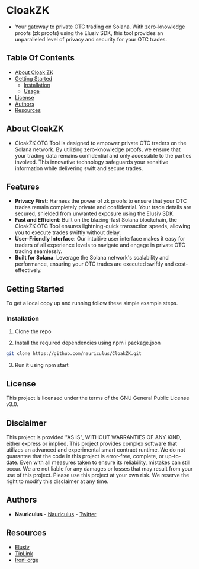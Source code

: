 # CloakZK
- Your gateway to private OTC trading on Solana. With zero-knowledge proofs (zk proofs) using the Elusiv SDK, this tool provides an unparalleled level of privacy and security for your OTC trades. 

## Table Of Contents

* [About Cloak ZK](#about-cloakzk)
* [Getting Started](#getting-started)
  * [Installation](#installation)
  * [Usage](#usage)
* [License](#license)
* [Authors](#authors)
* [Resources](#resources)

## About CloakZK

 - CloakZK OTC Tool is designed to empower private OTC traders on the Solana network. By utilizing zero-knowledge proofs, we ensure that your trading data remains confidential and only accessible to the parties involved. This innovative technology safeguards your sensitive information while delivering swift and secure trades.

## Features

- **Privacy First**: Harness the power of zk proofs to ensure that your OTC trades remain completely private and confidential. Your trade details are secured, shielded from unwanted exposure using the Elusiv SDK.
- **Fast and Efficient**: Built on the blazing-fast Solana blockchain, the CloakZK OTC Tool ensures lightning-quick transaction speeds, allowing you to execute trades swiftly without delay.
- **User-Friendly Interface**: Our intuitive user interface makes it easy for traders of all experience levels to navigate and engage in private OTC trading seamlessly.
- **Built for Solana**: Leverage the Solana network's scalability and performance, ensuring your OTC trades are executed swiftly and cost-effectively.

## Getting Started
To get a local copy up and running follow these simple example steps.

### Installation

1. Clone the repo

2. Install the required dependencies using npm i package.json

```sh
git clone https://github.com/nauriculus/CloakZK.git
```

3. Run it using npm start

## License
This project is licensed under the terms of the GNU General Public License v3.0.

## Disclaimer
This project is provided "AS IS", WITHOUT WARRANTIES OF ANY KIND, either express or implied. This project provides complex software that utilizes an advanced and experimental smart contract runtime.
We do not guarantee that the code in this project is error-free, complete, or up-to-date. Even with all measures taken to ensure its reliability, mistakes can still occur. We are not liable for any damages or losses that may result from your use of this project. Please use this project at your own risk.
We reserve the right to modify this disclaimer at any time.

## Authors
* **Nauriculus**  - [Nauriculus](https://github.com/Nauriculus/) - [Twitter](https://twitter.com/Nauriculus)

## Resources
* [Elusiv](https://elusiv.io/)
* [TipLink](https://tiplink.io)
* [IronForge](https://www.ironforge.cloud)
